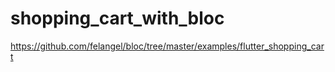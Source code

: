 # shopping_cart_with_bloc

https://github.com/felangel/bloc/tree/master/examples/flutter_shopping_cart